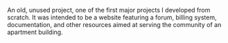 An old, unused project, one of the first major projects I developed from scratch. 
It was intended to be a website featuring a forum, billing system, documentation, and other resources aimed at serving the community of an apartment building.
